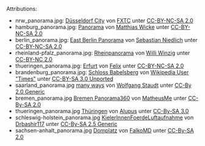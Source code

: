 Attributions:

- nrw_panorama.jpg: [Düsseldorf City](http://www.flickr.com/photos/fxtc/5023898065/in/photostream/) von [FXTC](http://www.flickr.com/photos/fxtc/) unter [CC-BY-NC-SA 2.0](http://creativecommons.org/licenses/by-nc-sa/2.0/)
- hamburg_panorama.jpg: [Panorama](https://secure.flickr.com/photos/matthiaswicke/5332575337/) von [Matthias Wicke](https://secure.flickr.com/photos/matthiaswicke/) unter [CC-BY-NC-SA 2.0](http://creativecommons.org/licenses/by-nc-sa/2.0/)
- berlin_panorama.jpg: [East Berlin Panorama](http://www.flickr.com/photos/42311564@N00/3877349119/) von [Sebastian Niedlich](http://www.flickr.com/photos/42311564@N00/) unter [CC-BY-NC-SA 2.0](http://creativecommons.org/licenses/by-nc-sa/2.0/deed.en)
- rheinland-pfalz_panorama.jpg: [Rheinpanorama](https://secure.flickr.com/photos/92417107@N04/8409692542/) von [Willi Winzig](https://secure.flickr.com/photos/92417107@N04/) unter [CC-BY-NC 2.0](http://creativecommons.org/licenses/by-nc/2.0/deed.en)
- thueringen_panorama.jpg: [Erfurt](https://secure.flickr.com/photos/mplabs/3285623625/) von [Felix](https://secure.flickr.com/photos/mplabs/) unter [CC-BY-NC-SA 2.0](http://creativecommons.org/licenses/by-nc-sa/2.0/deed.en)
- brandenburg_panorama.jpg: [Schloss Babelsberg](http://commons.wikimedia.org/wiki/File:Schloss_Babelsberg.jpg) von [Wikipedia User "Times"](http://de.wikipedia.org/wiki/User:Times) unter [CC-BY-SA 3.0 Unported](http://creativecommons.org/licenses/by-sa/3.0/deed.en)
- saarland_panorama.jpg [many ways](https://secure.flickr.com/photos/wolfgangstaudt/2130880673) von [Wolfgang Staudt](https://secure.flickr.com/photos/wolfgangstaudt/) unter [CC-By 2.0 Generic](https://creativecommons.org/licenses/by/2.0/)
- bremen_panorama.jpg [Bremen Panorama360](https://commons.wikimedia.org/wiki/File:Bremen_Panorama360.jpg) von [MatheusMe](https://sl.wikipedia.org/wiki/Uporabnik:MatheusMe) unter [CC-By-SA 2.0](https://creativecommons.org/licenses/by-sa/2.5/deed.en)
- thueringen_panorama.jpg [Thüringen](https://commons.wikimedia.org/wiki/File:Landtag_Erfurt_Sonnenterasse.jpg) von [Alupus](https://commons.wikimedia.org/wiki/User:Alupus) unter [CC-By-SA 3.0](https://creativecommons.org/licenses/by-sa/3.0/deed.en)
- schleswig-holstein_panorama.jpg [KielerInnenFoerdeLuftaufnahme](https://commons.wikimedia.org/wiki/File:KielerInnenFoerdeLuftaufnahme.jpg) von [Drbashir117](https://commons.wikimedia.org/wiki/User:Drbashir117) unter [CC-By-SA 2.5 Generic](https://creativecommons.org/licenses/by-sa/2.5/deed.en)
- sachsen-anhalt_panorama.jpg [Domplatz](https://www.flickr.com/photos/95190793@N08/8669115796/) von [FalkoMD](https://www.flickr.com/photos/95190793@N08/) unter [CC-By-SA 2.0](https://creativecommons.org/licenses/by-sa/2.0/)
